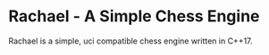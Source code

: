 # Rachael - A Simple Chess Engine

 Rachael is a simple, uci compatible chess engine written in C++17.


	
